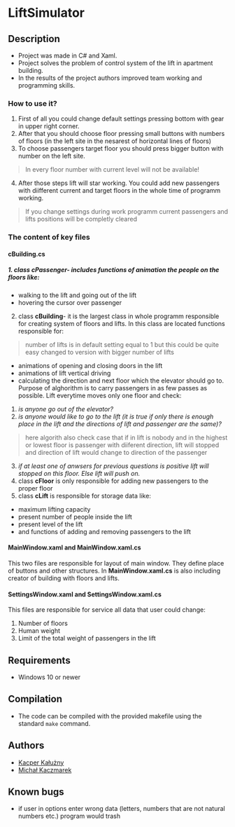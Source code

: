 # LiftSimulator

## Description
- Project was made in C# and Xaml.
- Project solves the problem of control system of the lift in apartment building.
- In the results of the project authors improved team working and programming skills. 

### How to use it?
1. First of all you could change default settings pressing bottom with gear in upper right corner.
2. After that you should choose floor pressing small buttons with numbers of floors (in the left site in the nesarest of horizontal lines of floors)
3. To choose passengers target floor you should press bigger button with number on the left site. 
> In every floor number with current level will not be available!
4. After those steps lift will star working. You could add new passengers with diifferent current and target floors in the whole time of programm working.
> If you change settings during work programm current passengers and lifts positions will be completly cleared 

### The content of key files
#### cBuilding.cs
##### 1. class **cPassenger**- includes functions of animation the people on the floors like:
* walking to the lift and going out of the lift
* hovering the cursor over passenger
2. class **cBuilding**- it is the largest class in whole programm responsible for creating system of floors and lifts. In this class are located functions responsible for:
> number of lifts is in default setting equal to 1 but this could be quite easy changed to version with bigger number of lifts 
* animations of opening and closing doors in the lift 
* animations of lift vertical driving
* calculating the direction and next floor which the elevator should go to.
Purpose of alghorithm is to carry passengers in as few passes as possible. Lift everytime moves only one floor and check:
1. *is anyone go out of the elevator?*
2. *is anyone would like to go to the lift (it is true if only there is enough place in the lift and the directions of lift and passenger are the same)?*
>here algorith also check case that if in lift is nobody and in the highest or lowest floor is passenger with diiferent direction, lift will stopped and direction of lift would change to direction of the passenger 
3. *if at least one of anwsers for previous questions is positive lift will stopped on this floor. Else lift will push on.*
3. class **cFloor** is only responsible for adding new passengers to the proper floor
4. class **cLift** is responsible for storage data like:
* maximum lifting capacity
* present number of people inside the lift
* present level of the lift
* and functions of adding and removing passengers to the lift
#### **MainWindow.xaml** and **MainWindow.xaml.cs**
This two files are responsible for layout of main window. They define place of buttons and other structures. In **MainWindow.xaml.cs** is also including creator of building with floors and lifts.
#### **SettingsWindow.xaml** and **SettingsWindow.xaml.cs**
This files are responsible for service all data that user could change:
1. Number of floors
2. Human weight
3. Limit of the total weight of passengers in the lift
	
## Requirements
* Windows 10 or newer
## Compilation
* The code can be compiled with the provided makefile using the standard `make` command.
## Authors
- [Kacper Kałużny](https://github.com/kacperkaluzny)
- [Michał Kaczmarek](https://github.com/sMichalKacz)

## Known bugs
* if user in options enter wrong data (letters, numbers that are not natural numbers etc.) program would trash
